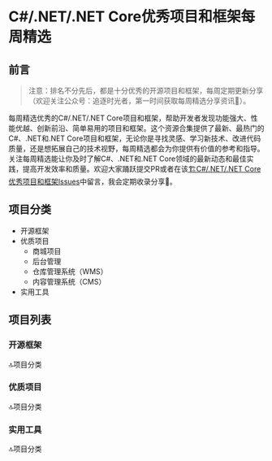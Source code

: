 # C#/.NET/.NET Core优秀项目和框架每周精选
## 前言
> 注意：排名不分先后，都是十分优秀的开源项目和框架，每周定期更新分享（欢迎关注公众号：追逐时光者，第一时间获取每周精选分享资讯🔔）。

每周精选优秀的C#/.NET/.NET Core项目和框架，帮助开发者发现功能强大、性能优越、创新前沿、简单易用的项目和框架。这个资源合集提供了最新、最热门的C#、.NET和.NET Core项目和框架，无论你是寻找灵感、学习新技术、改进代码质量，还是想拓展自己的技术视野，每周精选都会为你提供有价值的参考和指导。关注每周精选能让你及时了解C#、.NET和.NET Core领域的最新动态和最佳实践，提高开发效率和质量。欢迎大家踊跃提交PR或者在该[🏗️C#/.NET/.NET Core优秀项目和框架Issues](https://github.com/YSGStudyHards/DotNetGuide/issues/5)中留言，我会定期收录分享🤞。

## 项目分类
* 开源框架
* 优质项目
  * 商城项目
  * 后台管理
  * 仓库管理系统（WMS）
  * 内容管理系统（CMS）
* 实用工具

## 项目列表
### 开源框架


🔝项目分类

### 优质项目


🔝项目分类

### 实用工具

🔝项目分类
